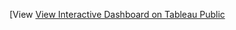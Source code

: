 [View [View Interactive Dashboard on Tableau Public](https://public.tableau.com/views/AEP_charts/Dashboard1?:language=en-US&:sid=&:redirect=auth&:display_count=n&:origin=viz_share_link)
